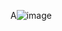 
A![image](https://user-images.githubusercontent.com/62522168/196752817-562741e7-b1c2-4979-bbd6-5ef25f466e1d.png)
